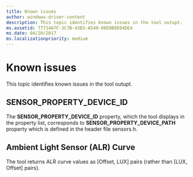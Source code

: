 ```yaml
---
title: Known issues
author: windows-driver-content
description: This topic identifies known issues in the tool outupt.
ms.assetid: 77714A7F-3C7B-43B3-A540-00E0B0E04DE4
ms.date: 04/20/2017
ms.localizationpriority: medium
---
```


# Known issues


This topic identifies known issues in the tool outupt.

## SENSOR\_PROPERTY\_DEVICE\_ID


The **SENSOR\_PROPERTY\_DEVICE\_ID** property, which the tool displays in the property list, corresponds to **SENSOR\_PROPERTY\_DEVICE\_PATH** property which is defined in the header file sensors.h.

## Ambient Light Sensor (ALR) Curve


The tool returns ALR curve values as \[Offset, LUX\] pairs (rather than \[LUX, Offset\] pairs).

 

 




